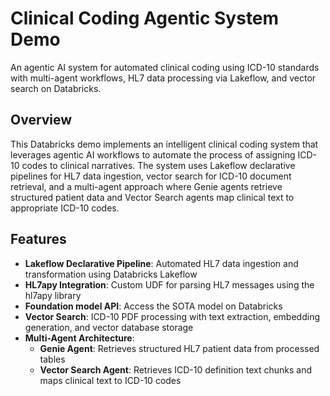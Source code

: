 # Clinical Coding Agentic System Demo

An agentic AI system for automated clinical coding using ICD-10 standards with multi-agent workflows, HL7 data processing via Lakeflow, and vector search on Databricks.

## Overview

This Databricks demo implements an intelligent clinical coding system that leverages agentic AI workflows to automate the process of assigning ICD-10 codes to clinical narratives. The system uses Lakeflow declarative pipelines for HL7 data ingestion, vector search for ICD-10 document retrieval, and a multi-agent approach where Genie agents retrieve structured patient data and Vector Search agents map clinical text to appropriate ICD-10 codes.

## Features

- **Lakeflow Declarative Pipeline**: Automated HL7 data ingestion and transformation using Databricks Lakeflow
- **HL7apy Integration**: Custom UDF for parsing HL7 messages using the hl7apy library
- **Foundation model API**: Access the SOTA model on Databricks
- **Vector Search**: ICD-10 PDF processing with text extraction, embedding generation, and vector database storage
- **Multi-Agent Architecture**: 
  - **Genie Agent**: Retrieves structured HL7 patient data from processed tables
  - **Vector Search Agent**: Retrieves ICD-10 definition text chunks and maps clinical text to ICD-10 codes

